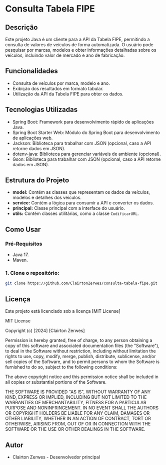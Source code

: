 # Consulta Tabela FIPE

## Descrição
Este projeto Java é um cliente para a API da Tabela FIPE, permitindo a consulta de valores de veículos de forma automatizada. O usuário pode pesquisar por marcas, modelos e obter informações detalhadas sobre os veículos, incluindo valor de mercado e ano de fabricação.

## Funcionalidades
* Consulta de veículos por marca, modelo e ano.
* Exibição dos resultados em formato tabular.
* Utilização da API da Tabela FIPE para obter os dados.

## Tecnologias Utilizadas

* Spring Boot: Framework para desenvolvimento rápido de aplicações Java.
* Spring Boot Starter Web: Módulo do Spring Boot para desenvolvimento de aplicações web.
* Jackson: Biblioteca para trabalhar com JSON (opcional, caso a API retorne dados em JSON).
* dotenv-java: Biblioteca para gerenciar variáveis de ambiente (opcional).
* Gson: Biblioteca para trabalhar com JSON (opcional, caso a API retorne dados em JSON).

## Estrutura do Projeto
* **model:** Contém as classes que representam os dados da veículos, modelos e detalhes dos veículos.
* **service:** Contém a lógica para consumir a API e converter os dados.
* **principal:** Classe principal com a interface do usuário.
* **utils:** Contém classes utilitárias, como a classe `CodificarURL`.

## Como Usar
### Pré-Requisitos
* Java 17.
* Maven.
### 1. **Clone o repositório:**
   ```bash
   git clone https://github.com/ClairtonZerwes/consulta-tabela-fipe.git
   ``` 

## Licença
Este projeto está licenciado sob a licença [MIT License]

MIT License

Copyright (c) [2024] [Clairton Zerwes]

Permission is hereby granted, free of charge, to any person obtaining a copy
of this software and associated documentation files (the "Software"), to deal
in the Software without restriction, including without limitation the rights
to use, copy, modify, merge, publish, distribute, sublicense, and/or sell
copies of the Software, and to permit persons to whom the Software is
furnished to do so, subject to the following conditions:

The above copyright notice and this permission notice shall be included in all
copies or substantial portions of the Software.

THE SOFTWARE IS PROVIDED "AS IS", WITHOUT WARRANTY OF ANY KIND, EXPRESS OR
IMPLIED, INCLUDING BUT NOT LIMITED TO THE WARRANTIES OF MERCHANTABILITY,
FITNESS FOR A PARTICULAR PURPOSE AND NONINFRINGEMENT. IN NO EVENT SHALL THE
AUTHORS OR COPYRIGHT HOLDERS BE LIABLE FOR ANY CLAIM, DAMAGES OR OTHER
LIABILITY, WHETHER IN AN ACTION OF CONTRACT, TORT OR OTHERWISE, ARISING FROM,
OUT OF OR IN CONNECTION WITH THE SOFTWARE OR THE USE OR OTHER DEALINGS IN THE
SOFTWARE.

## Autor
* Clairton Zerwes - Desenvolvedor principal
